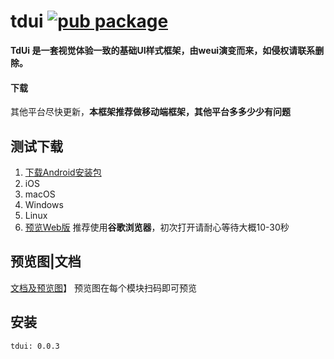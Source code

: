 # tdui   [![pub package](https://img.shields.io/badge/-0.0.3-brightgreen.svg)](http://tdui.td0f7.cn)

**TdUi 是一套视觉体验一致的基础UI样式框架，由weui演变而来，如侵权请联系删除。**

#### 下载 

​	其他平台尽快更新，**本框架推荐做移动端框架，其他平台多多少少有问题**

## 测试下载
1. [下载Android安装包](http://tdui.td0f7.cn/build/tdui.apk)
2. iOS
3. macOS
4. Windows
5. Linux
6. [预览Web版](https://tdui.td0f7.cn/web/#/) 推荐使用**谷歌浏览器**，初次打开请耐心等待大概10-30秒

## 预览图|文档

[文档及预览图](http://tdui.td0f7.cn)】
预览图在每个模块扫码即可预览

## 安装
```
tdui: 0.0.3
```

